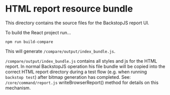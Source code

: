 HTML report resource bundle
====

This directory contains the source files for the BackstopJS report UI.

To build the React project run...

```
npm run build-compare
``` 

This will generate `/compare/output/index_bundle.js`.

`/compare/output/index_bundle.js` contains all styles and js for the HTML report.  In normal BackstopJS operation his file bundle will be copied into the correct HTML report directory during a test flow (e.g. when running `backstop test`) after bitmap generation has completed.  See: `/core/command/report.js` writeBrowserReport() method for details on this mechanism.